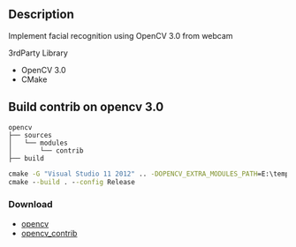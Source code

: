 ## Description

Implement facial recognition using OpenCV 3.0 from webcam

3rdParty Library
* OpenCV 3.0
* CMake



## Build contrib on opencv 3.0

```
opencv
├── sources
│   └── modules
│		└── contrib
├── build
```

```bat
cmake -G "Visual Studio 11 2012" .. -DOPENCV_EXTRA_MODULES_PATH=E:\temp\opencv\sources\modules\contrib\modules E:\temp\opencv\sources
cmake --build . --config Release
```

### Download
* [opencv](https://github.com/Itseez/opencv)
* [opencv_contrib](https://github.com/Itseez/opencv_contrib)